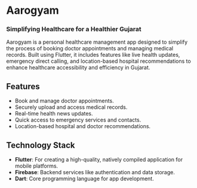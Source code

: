 # Aarogyam

### Simplifying Healthcare for a Healthier Gujarat

Aarogyam is a personal healthcare management app designed to simplify the process of booking doctor appointments and managing medical records. Built using Flutter, it includes features like live health updates, emergency direct calling, and location-based hospital recommendations to enhance healthcare accessibility and efficiency in Gujarat.

## Features
- Book and manage doctor appointments.
- Securely upload and access medical records.
- Real-time health news updates.
- Quick access to emergency services and contacts.
- Location-based hospital and doctor recommendations.

## Technology Stack
- **Flutter**: For creating a high-quality, natively compiled application for mobile platforms.
- **Firebase**: Backend services like authentication and data storage.
- **Dart**: Core programming language for app development.
